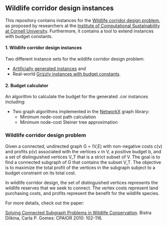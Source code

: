 ## Wildlife corridor design instances



This repository contains instances for the [Wildlife corridor design problem](http://www.cs.cornell.edu/~bistra/papers/CPAIOR2010_dilkina.pdf),
as proposed by researchers at the 
[Institute of Computational Sustainability at Cornell University](http://computational-sustainability.cis.cornell.edu/).
Furthermore, it contains a tool to extend instances with budget constants.


#### 1. Wildlife corridor design instances 

Two different instance sets for the wildlife corridor design problem:

* [Artificially generated instances](instances/artificial)  and
* Real-world [Grizzly instances with budget constants](instances/grizzly).

  
#### 2. Budget calculator 
  
  An algorithm to calculate the budget for the generated .cor instances including:
  
   - Two graph algorithms implemented in the [NetworkX](https://networkx.github.io/) graph library:
       - Minimum node-cost path calculation
       - Minimum node-cost Steiner tree approximation
       
       
### Wildlife corridor design problem

Given a connected, undirected graph G = (V,E) with non-negative costs c(v) and profits p(v) 
associated with the vertices v in V, a positive budget b, and a set of distinguished 
vertices V_T that is a strict subset of V. The goal is to find a connected subgraph 
of G that contains the subset V_T. The objective is to maximize the total profit of the 
vertices in the subgraph subject to a budget constraint on its total cost.

In wildlife corridor design, the set of distinguished vertices represents the wildlife 
reserves that we seek to connect. The vertex costs represent land purchasing costs, and 
profits represent the benefit for the wildlife species.

For more details, check out the paper:

[Solving Connected Subgraph Problems in Wildlife Conservation](http://www.cs.cornell.edu/~bistra/papers/CPAIOR2010_dilkina.pdf). 
Bistra Dilkina, Carla P. Gomes: CPAIOR 2010: 102-116.